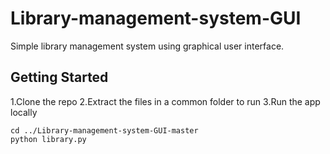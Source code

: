 # Library-management-system-GUI

Simple library management system using graphical user interface.

## Getting Started
1.Clone the repo
2.Extract the files in a common folder to run
3.Run the app locally 
```
cd ../Library-management-system-GUI-master
python library.py
```
